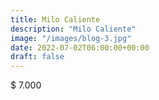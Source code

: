```yaml
---
title: Milo Caliente
description: "Milo Caliente"
image: "/images/blog-3.jpg"
date: 2022-07-02T06:00:00+00:00
draft: false
---
```


$ 7.000

